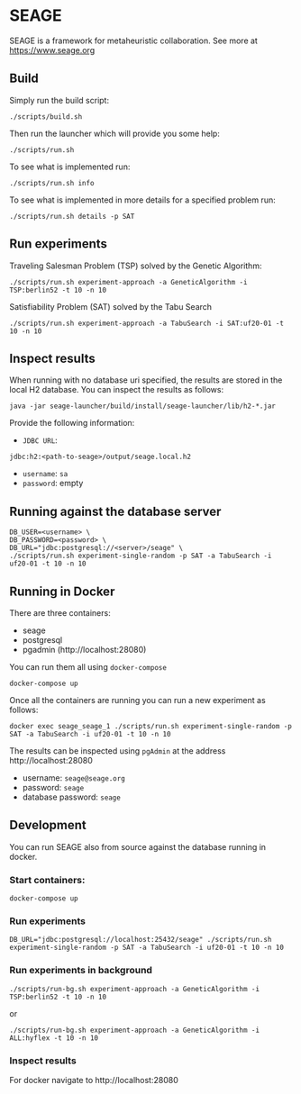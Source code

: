 # SEAGE

SEAGE is a framework for metaheuristic collaboration. See more at https://www.seage.org

## Build

Simply run the build script:
```
./scripts/build.sh
```

Then run the launcher which will provide you some help:
```
./scripts/run.sh
```

To see what is implemented run:
```
./scripts/run.sh info
```

To see what is implemented in more details for a specified problem run:
```
./scripts/run.sh details -p SAT
```

## Run experiments

Traveling Salesman Problem (TSP) solved by the Genetic Algorithm:
```
./scripts/run.sh experiment-approach -a GeneticAlgorithm -i TSP:berlin52 -t 10 -n 10
```

Satisfiability Problem (SAT) solved by the Tabu Search
```
./scripts/run.sh experiment-approach -a TabuSearch -i SAT:uf20-01 -t 10 -n 10
```
## Inspect results

When running with no database uri specified, the results are stored in the local H2 database. You can inspect the results as follows:
```
java -jar seage-launcher/build/install/seage-launcher/lib/h2-*.jar
```

Provide the following information:
- `JDBC URL`:
```
jdbc:h2:<path-to-seage>/output/seage.local.h2
```
- `username`: `sa`
- `password`: empty


## Running against the database server
```
DB_USER=<username> \
DB_PASSWORD=<password> \
DB_URL="jdbc:postgresql://<server>/seage" \
./scripts/run.sh experiment-single-random -p SAT -a TabuSearch -i uf20-01 -t 10 -n 10
```

## Running in Docker
There are three containers:
- seage
- postgresql
- pgadmin (http://localhost:28080)

You can run them all using `docker-compose`
```
docker-compose up
```

Once all the containers are running you can run a new experiment as follows:
```
docker exec seage_seage_1 ./scripts/run.sh experiment-single-random -p SAT -a TabuSearch -i uf20-01 -t 10 -n 10
```

The results can be inspected using `pgAdmin` at the address http://localhost:28080
- username: `seage@seage.org`
- password: `seage`
- database password: `seage`

## Development
You can run SEAGE also from source against the database running in docker.

### Start containers:
```
docker-compose up
```

### Run experiments
```
DB_URL="jdbc:postgresql://localhost:25432/seage" ./scripts/run.sh experiment-single-random -p SAT -a TabuSearch -i uf20-01 -t 10 -n 10
```

### Run experiments in background
```
./scripts/run-bg.sh experiment-approach -a GeneticAlgorithm -i TSP:berlin52 -t 10 -n 10
```
or
```
./scripts/run-bg.sh experiment-approach -a GeneticAlgorithm -i ALL:hyflex -t 10 -n 10
```

### Inspect results
For docker navigate to http://localhost:28080